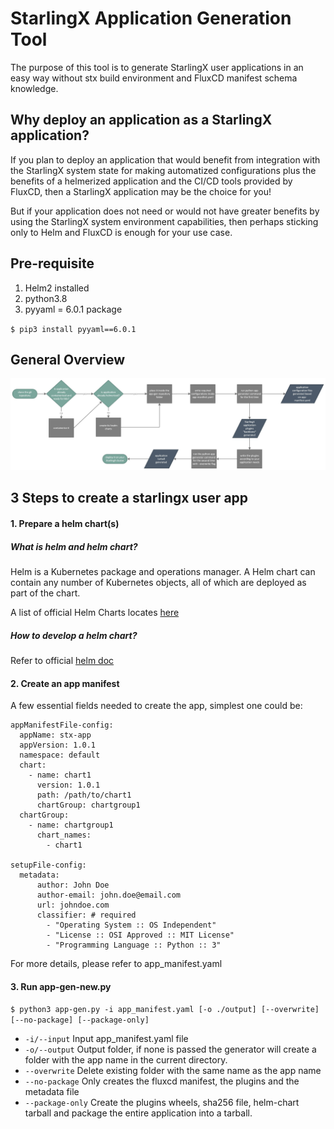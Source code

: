 # StarlingX Application Generation Tool

The purpose of this tool is to generate StarlingX user applications in an easy
way without stx build environment and FluxCD manifest schema knowledge.

## Why deploy an application as a StarlingX application?
If you plan to deploy an application that would benefit from integration with the StarlingX system state
for making automatized configurations plus the benefits of a helmerized application and the CI/CD tools provided by
FluxCD, then a StarlingX application may be the choice for you!

But if your application does not need or would not have greater benefits by using the StarlingX system environment
capabilities, then perhaps sticking only to Helm and FluxCD is enough for your use case.

## Pre-requisite

1. Helm2 installed
2. python3.8
3. pyyaml = 6.0.1 package

`$ pip3 install pyyaml==6.0.1`

## General Overview

![app flowchart](/.etc/app-gen-tool.jpeg)

## 3 Steps to create a starlingx user app

#### 1. Prepare a helm chart(s)

##### What is helm and helm chart?

Helm is a Kubernetes package and operations manager. A Helm chart can contain
any number of Kubernetes objects, all of which are deployed as part of the
chart.

A list of official Helm Charts locates [here](https://github.com/helm/charts)

##### How to develop a helm chart?

Refer to official [helm doc](https://helm.sh/docs/)

#### 2. Create an app manifest

A few essential fields needed to create the app, simplest one could be:

```
appManifestFile-config:
  appName: stx-app
  appVersion: 1.0.1
  namespace: default
  chart:
    - name: chart1
      version: 1.0.1
      path: /path/to/chart1
      chartGroup: chartgroup1
  chartGroup:
    - name: chartgroup1
      chart_names:
        - chart1

setupFile-config:
  metadata: 
      author: John Doe
      author-email: john.doe@email.com
      url: johndoe.com
      classifier: # required
        - "Operating System :: OS Independent"
        - "License :: OSI Approved :: MIT License"
        - "Programming Language :: Python :: 3"
```
For more details, please refer to app_manifest.yaml

#### 3. Run app-gen-new.py

`$ python3 app-gen.py -i app_manifest.yaml [-o ./output] [--overwrite] [--no-package] [--package-only]`

* ``-i/--input`` Input app_manifest.yaml file
* ``-o/--output`` Output folder, if none is passed the generator will create a folder 
  with the app name in the current directory.
* ``--overwrite`` Delete existing folder with the same name as the app name
* ``--no-package`` Only creates the fluxcd manifest, the plugins and the
  metadata file
* ``--package-only`` Create the plugins wheels, sha256 file, helm-chart tarball 
  and package the entire application into a tarball.
